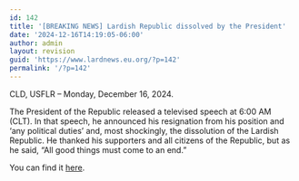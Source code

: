 ```yaml
---
id: 142
title: '[BREAKING NEWS] Lardish Republic dissolved by the President'
date: '2024-12-16T14:19:05-06:00'
author: admin
layout: revision
guid: 'https://www.lardnews.eu.org/?p=142'
permalink: '/?p=142'
---
```


CLD, USFLR – Monday, December 16, 2024.

<span style="font-weight: 400;">The President of the Republic released a televised speech at 6:00 AM (CLT). In that speech, he announced his resignation from his position and ‘any political duties’ and, most shockingly, the dissolution of the Lardish Republic. He thanked his supporters and all citizens of the Republic, but as he said, “All good things must come to an end.”</span>

You can find it [here](https://www.youtube.com/watch?v=O1fXNl-qjR0&pp=ygUUdGhlIGxhcmRpc2ggcmVwdWJsaWM%3D).